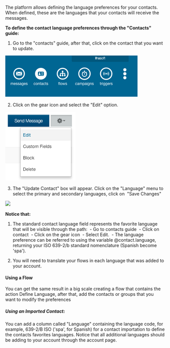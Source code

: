 The platform allows defining the language preferences for your contacts. When defined, these are the languages that your contacts will receive the messages.

**To define the contact language preferences through the "Contacts" guide:**
1. Go to the "contacts" guide, after that, click on the contact that you want to update.

![](/img/contact/contact.png)

2. Click on the gear icon and select the "Edit" option.

![](/img/contact/edit.png)

3. The "Update Contact" box will appear. Click on the "Language" menu to select the primary and secondary languages, click on  "Save Changes"

![](/img/contact/update_language.png)

**Notice that:** 
1. The standard contact language field represents the favorite language that will be visible through the path: 
 - Go to contacts guide
 - Click on contact 
 - Click on the gear icon
 - Select Edit. 
 - The language preference can be referred to using the variable @contact.language, returning your ISO 639-2/b standard nomenclature (Spanish become 'spa').

2. You will need to translate your flows in each language that was added to your account.

#### Using a Flow
You can get the same result in a big scale creating a flow that contains the action Define Language, after that, add the contacts or groups that you want to modify the preferences

##### Using an Imported Contact:
You can add a column called "Language" containing the language code, for example, 639-2/B ISO ('spa', for Spanish) for a contact importation to define the contacts favorites languages. Notice that all additional languages should be adding to your account through the account page.